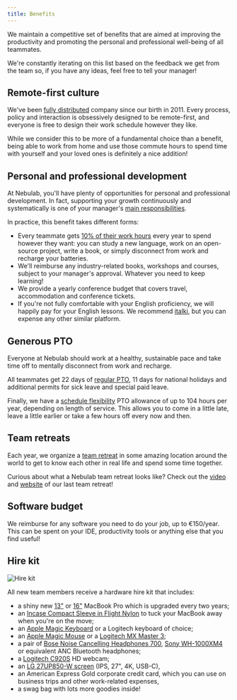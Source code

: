 ```yaml
---
title: Benefits
---
```


We maintain a competitive set of benefits that are aimed at improving the productivity and promoting
the personal and professional well-being of all teammates.

We're constantly iterating on this list based on the feedback we get from the team so, if you have
any ideas, feel free to tell your manager!

## Remote-first culture

We've been [fully distributed](/work-fundamentals/distributed-work) company since our birth in 2011.
Every process, policy and interaction is obsessively designed to be remote-first, and everyone is
free to design their work schedule however they like.

While we consider this to be more of a fundamental choice than a benefit, being able to work from
home and use those commute hours to spend time with yourself and your loved ones is definitely a
nice addition!

## Personal and professional development

At Nebulab, you'll have plenty of opportunities for personal and professional development. In fact,
supporting your growth continuously and systematically is one of your manager's
[main responsibilities](/personal-growth/coaching-and-one-on-ones).

In practice, this benefit takes different forms:

- Every teammate gets [10% of their work hours](/personal-growth/investment-time) every year to
  spend however they want: you can study a new language, work on an open-source project, write a
  book, or simply disconnect from work and recharge your batteries.
- We'll reimburse any industry-related books, workshops and courses, subject to your manager's
  approval. Whatever you need to keep learning!
- We provide a yearly conference budget that covers travel, accommodation and conference tickets.
- If you're not fully comfortable with your English proficiency, we will happily pay for your
  English lessons. We recommend [italki](https://www.italki.com/), but you can expense any other
  similar platform.

## Generous PTO

Everyone at Nebulab should work at a healthy, sustainable pace and take time off to mentally
disconnect from work and recharge.

All teammates get 22 days of [regular PTO](/work-fundamentals/distributed-work), 11 days for
national holidays and additional permits for sick leave and special paid leave.

Finally, we have a [schedule flexibility](/work-fundamentals/time-tracking/) PTO allowance of up to
104 hours per year, depending on length of service. This allows you to come in a little late, leave
a little earlier or take a few hours off every now and then.

## Team retreats

Each year, we organize a [team retreat](/company-rituals/team-retreats) in some amazing location
around the world to get to know each other in real life and spend some time together.

Curious about what a Nebulab team retreat looks like? Check out the
[video](https://youtu.be/gXsDfOmC6eY) and [website](https://retreat.nebulab.com) of our last team
retreat!

## Software budget

We reimburse for any software you need to do your job, up to €150/year. This can be spent on your
IDE, productivity tools or anything else that you find useful!

## Hire kit

![Hire kit](hire-kit.jpg)

All new team members receive a hardware hire kit that includes:

- a shiny new [13"][mbpro-13] or [16"][mbpro-16] MacBook Pro which is upgraded every two years;
- an [Incase Compact Sleeve in Flight Nylon][laptop-sleeve] to tuck your MacBook away when you're
  on the move;
- an [Apple Magic Keyboard][magic-keyboard] or a Logitech keyboard of choice;
- an [Apple Magic Mouse][magic-mouse] or a [Logitech MX Master 3][mx-master-3];
- a pair of [Bose Noise Cancelling Headphones 700][bose-headphones], [Sony WH-1000XM4][sony-headphones] or equivalent ANC Bluetooth headphones;
- a [Logitech C920S][webcam] HD webcam;
- an [LG 27UP850-W screen][lg-screen] (IPS, 27", 4K, USB-C),
- an American Express Gold corporate credit card, which you can use on business trips and other
  work-related expenses,
- a swag bag with lots more goodies inside!

[mbpro-13]: https://www.apple.com/shop/buy-mac/macbook-pro/13-inch-space-gray-2.0ghz-intel-core-i5-quad-core-processor-with-intel-iris-plus-graphics-512gb#
[mbpro-16]: https://www.apple.com/shop/buy-mac/macbook-pro/16-inch-space-gray-2.6ghz-6-core-processor-512gb#
[laptop-sleeve]: https://www.apple.com/shop/product/HPCZ2ZM/A/incase-compact-sleeve-in-flight-nylon-for-16-macbook-pro-and-15-macbook-pro
[magic-keyboard]: https://www.apple.com/shop/product/MLA22LL/A/magic-keyboard-us-english
[magic-mouse]: https://www.apple.com/shop/product/MLA02LL/A/magic-mouse-2-silver
[mx-master-3]: https://www.logitech.com/en-us/products/mice/mx-master-3-mac-wireless-mouse.910-005693.html
[bose-headphones]: https://www.bose.com/en_us/products/headphones/noise_cancelling_headphones/noise-cancelling-headphones-700.html#v=noise_cancelling_headphones_700_black
[sony-headphones]: https://electronics.sony.com/audio/headphones/headband/p/wh1000xm4
[lg-screen]: https://www.lg.com/us/monitors/lg-27up850-w-uhd-monitor
[webcam]: https://www.logitech.com/en-us/products/webcams/c920s-pro-hd-webcam.960-001257.html
